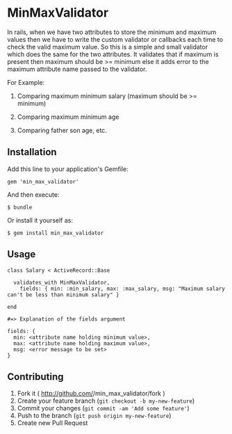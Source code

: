 # MinMaxValidator

In rails, when we have two attributes to store the minimum and maximum values then we have to write the custom validator or callbacks each time to check the valid maximum value. So this is a simple and small validator which does the same for the two attributes. It validates that if maximum is present then maximum should be >= minimum else it adds error to the maximum attribute name passed to the validator.

For Example:

1. Comparing maximum minimum salary (maximum should be >= minimum)

2. Comparing maximum minimum age

3. Comparing father son age, etc.



## Installation

Add this line to your application's Gemfile:

    gem 'min_max_validator'

And then execute:

    $ bundle

Or install it yourself as:

    $ gem install min_max_validator

## Usage

    class Salary < ActiveRecord::Base

      validates_with MinMaxValidator,
        fields: { min: :min_salary, max: :max_salary, msg: "Maximum salary can't be less than minimum salary" }

    end

    #=> Explanation of the fields argument

    fields: {
      min: <attribute name holding minimum value>,
      max: <attribute name holding maximum value>,
      msg: <error message to be set>
    }

## Contributing

1. Fork it ( http://github.com/<my-github-username>/min_max_validator/fork )
2. Create your feature branch (`git checkout -b my-new-feature`)
3. Commit your changes (`git commit -am 'Add some feature'`)
4. Push to the branch (`git push origin my-new-feature`)
5. Create new Pull Request
